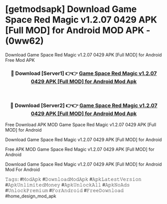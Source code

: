 # [getmodsapk] Download Game Space Red Magic v1.2.07 0429 APK [Full MOD] for Android MOD APK - (0ww62)
Download Game Space Red Magic v1.2.07 0429 APK [Full MOD] for Android Free Mod APK

<div align="center">
<h3>🔴 Download [Server1] 👉👉 <a href="https://apk-comot.site?title=Game_Space_Red_Magic_v1.2.07_0429_APK_[Full_MOD]_for_Android">Game Space Red Magic v1.2.07 0429 APK [Full MOD] for Android Mod Apk</a></h3><br>

<h3>🔴 Download [Server2] 👉👉 <a href="https://apk-comot.site?title=Game_Space_Red_Magic_v1.2.07_0429_APK_[Full_MOD]_for_Android">Game Space Red Magic v1.2.07 0429 APK [Full MOD] for Android Mod Apk</a></h3>
</div>


Free Download APK MOD Game Space Red Magic v1.2.07 0429 APK [Full MOD] for Android

Download Game Space Red Magic v1.2.07 0429 APK [Full MOD] for Android 

Free APK MOD Game Space Red Magic v1.2.07 0429 APK [Full MOD] for Android 

Download Game Space Red Magic v1.2.07 0429 APK [Full MOD] for Android Mod For Android

𝚃𝚊𝚐𝚜: #𝙼𝚘𝚍𝙰𝚙𝚔 #𝙳𝚘𝚠𝚗𝚕𝚘𝚊𝚍𝙼𝚘𝚍𝙰𝚙𝚔 #𝙰𝚙𝚔𝙻𝚊𝚝𝚎𝚜𝚝𝚅𝚎𝚛𝚜𝚒𝚘𝚗 #𝙰𝚙𝚔𝚄𝚗𝚕𝚒𝚖𝚒𝚝𝚎𝚍𝙼𝚘𝚗𝚎𝚢 #𝙰𝚙𝚔𝚄𝚗𝚕𝚘𝚌𝚔𝙰𝚕𝚕 #𝙰𝚙𝚔𝙽𝚘𝙰𝚍𝚜 #𝚄𝚗𝚕𝚘𝚌𝚔𝙿𝚛𝚎𝚖𝚒𝚞𝚖 #𝙵𝚘𝚛𝙰𝚗𝚍𝚛𝚘𝚒𝚍 #𝙵𝚛𝚎𝚎𝙳𝚘𝚠𝚗𝚕𝚘𝚊𝚍 #home_design_mod_apk